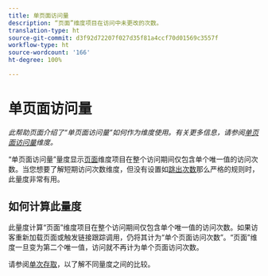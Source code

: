 ```yaml
---
title: 单页面访问量
description: “页面”维度项目在访问中未更改的次数。
translation-type: ht
source-git-commit: d3f92d72207f027d35f81a4ccf70d01569c3557f
workflow-type: ht
source-wordcount: '166'
ht-degree: 100%

---
```



# 单页面访问量

*此帮助页面介绍了“单页面访问量”如何作为维度使用。有关更多信息，请参阅[单页面访问量](../dimensions/single-page-visits.md)维度。*

“单页面访问量”量度显示[页面](../dimensions/page.md)维度项目在整个访问期间仅包含单个唯一值的访问次数。当您想要了解短期访问次数维度，但没有设置如[跳出次数](bounces.md)那么严格的规则时，此量度非常有用。

## 如何计算此量度

此量度计算“页面”维度项目在整个访问期间仅包含单个唯一值的访问次数。如果访客重新加载页面或触发链接跟踪调用，仍将其计为“单个页面访问次数”。“页面”维度一旦变为第二个唯一值，访问就不再计为单个页面访问次数。

请参阅[单次存取](single-access.md)，以了解不同量度之间的比较。
